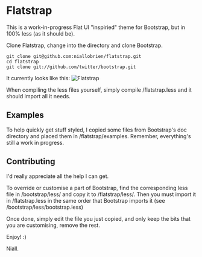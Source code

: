 Flatstrap
=========

This is a work-in-progress Flat UI "inspiried" theme for Bootstrap, but in 100% less (as it should be).

Clone Flatstrap, change into the directory and clone Bootstrap.

	git clone git@github.com:niallobrien/flatstrap.git
	cd flatstrap
	git clone git://github.com/twitter/bootstrap.git

It currently looks like this:
![Flatstrap](http://dl.dropbox.com/u/14373373/Screenshots/1v.png?raw=true)

When compiling the less files yourself, simply compile /flatstrap.less and it should import all it needs.

Examples
--------
To help quickly get stuff styled, I copied some files from Bootstrap's doc directory and placed them in /flatstrap/examples.
Remember, everything's still a work in progress.


Contributing
------------
I'd really appreciate all the help I can get.

To override or customise a part of Bootstrap, find the corresponding less file in /bootstrap/less/ and copy it to /flatstrap/less/. Then you must import it in /flatstrap.less in the same order that Bootstrap imports it (see /bootstrap/less/bootstrap.less) 

Once done, simply edit the file you just copied, and only keep the bits that you are customising, remove the rest.

Enjoy! :)

Niall.
